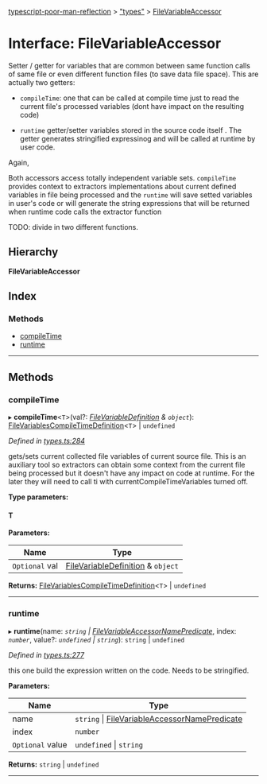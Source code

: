 [typescript-poor-man-reflection](../README.md) > ["types"](../modules/_types_.md) > [FileVariableAccessor](../interfaces/_types_.filevariableaccessor.md)

# Interface: FileVariableAccessor

Setter / getter for variables that are common between same function calls of same file or even different function files (to save data file space). This are actually two getters:

*   `compileTime`: one that can be called at compile time just to read the current file's processed variables (dont have impact on the resulting code)
    
*   `runtime` getter/setter variables stored in the source code itself . The getter generates stringified expressinog and will be called at runtime by user code.
    

Again,

Both accessors access totally independent variable sets. `compileTime` provides context to extractors implementations about current defined variables in file being processed and the `runtime` will save setted variables in user's code or will generate the string expressions that will be returned when runtime code calls the extractor function

TODO: divide in two different functions.

## Hierarchy

**FileVariableAccessor**

## Index

### Methods

* [compileTime](_types_.filevariableaccessor.md#compiletime)
* [runtime](_types_.filevariableaccessor.md#runtime)

---

## Methods

<a id="compiletime"></a>

###  compileTime

▸ **compileTime**<`T`>(val?: *[FileVariableDefinition](_types_.filevariabledefinition.md) & `object`*): [FileVariablesCompileTimeDefinition](../modules/_types_.md#filevariablescompiletimedefinition)<`T`> \| `undefined`

*Defined in [types.ts:284](https://github.com/cancerberoSgx/typescript-poor-man-reflection/blob/f1306fa/src/types.ts#L284)*

gets/sets current collected file variables of current source file. This is an auxiliary tool so extractors can obtain some context from the current file being processed but it doesn't have any impact on code at runtime. For the later they will need to call ti with currentCompileTimeVariables turned off.

**Type parameters:**

#### T 
**Parameters:**

| Name | Type |
| ------ | ------ |
| `Optional` val | [FileVariableDefinition](_types_.filevariabledefinition.md) & `object` |

**Returns:** [FileVariablesCompileTimeDefinition](../modules/_types_.md#filevariablescompiletimedefinition)<`T`> \| `undefined`

___
<a id="runtime"></a>

###  runtime

▸ **runtime**(name: *`string` \| [FileVariableAccessorNamePredicate](_types_.filevariableaccessornamepredicate.md)*, index: *`number`*, value?: *`undefined` \| `string`*): `string` \| `undefined`

*Defined in [types.ts:277](https://github.com/cancerberoSgx/typescript-poor-man-reflection/blob/f1306fa/src/types.ts#L277)*

this one build the expression written on the code. Needs to be stringified.

**Parameters:**

| Name | Type |
| ------ | ------ |
| name | `string` \| [FileVariableAccessorNamePredicate](_types_.filevariableaccessornamepredicate.md) |
| index | `number` |
| `Optional` value | `undefined` \| `string` |

**Returns:** `string` \| `undefined`

___

